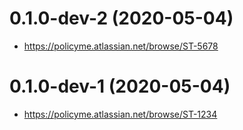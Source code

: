# 0.1.0-dev-2 (2020-05-04)

* https://policyme.atlassian.net/browse/ST-5678


# 0.1.0-dev-1 (2020-05-04)

* https://policyme.atlassian.net/browse/ST-1234


